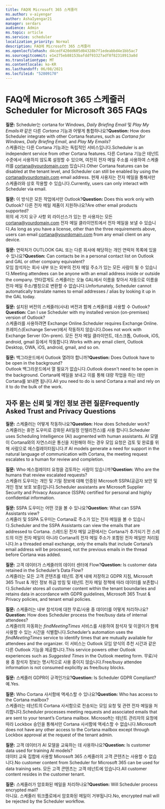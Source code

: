 ```yaml
---
title: FAQ에 Microsoft 365 스케줄러
ms.author: v-aiyengar
author: AshaIyengar21
manager: serdars
audience: Admin
ms.topic: article
ms.service: scheduler
localization_priority: Normal
description: FAQ에 Microsoft 365 스케줄러
ms.openlocfilehash: d4cedf420dd605d04328b7f1edeabbd4e1bb5ac7
ms.sourcegitcommit: e1e275eb88153bafddf93327adf8f82318913a8d
ms.translationtype: MT
ms.contentlocale: ko-KR
ms.lasthandoff: 06/08/2021
ms.locfileid: "52809170"
---
```

# <a name="scheduler-for-microsoft-365-faqs"></a><span data-ttu-id="d0d6e-103">FAQ에 Microsoft 365 스케줄러</span><span class="sxs-lookup"><span data-stu-id="d0d6e-103">Scheduler for Microsoft 365 FAQs</span></span>

<span data-ttu-id="d0d6e-104">**질문:** Scheduler는 cortana for Windows, *Daily Briefing Email* 및 *Play My Emails와* 같은 다른 *Cortana* 기능과 어떻게 통합하나요?</span><span class="sxs-lookup"><span data-stu-id="d0d6e-104">**Question:** How does Scheduler integrate with other Cortana features, such as *Cortana for Windows*, *Daily Briefing Email*, and *Play My Emails*?</span></span></br>
<span data-ttu-id="d0d6e-105">스케줄러는 다른 Cortana 기능과는 독립적인 서비스입니다.</span><span class="sxs-lookup"><span data-stu-id="d0d6e-105">Scheduler is an independent service from other Cortana features.</span></span> <span data-ttu-id="d0d6e-106">다른 Cortana 기능은 테넌트 수준에서 사용하지 않도록 설정할 수 있으며, 여전히 전자 메일 주소를 사용하여 스케줄러를 cortana@yourdomain.com 있습니다.</span><span class="sxs-lookup"><span data-stu-id="d0d6e-106">Other Cortana features can be disabled at the tenant level, and Scheduler can still be enabled by using the cortana@yourdomain.com email address.</span></span> <span data-ttu-id="d0d6e-107">현재 사용자는 전자 메일을 통해서만 스케줄러와 상호 작용할 수 있습니다.</span><span class="sxs-lookup"><span data-stu-id="d0d6e-107">Currently, users can only interact with Scheduler via email.</span></span>

<span data-ttu-id="d0d6e-108">**질문:** 이 방식은 모든 작업에서만 Outlook?</span><span class="sxs-lookup"><span data-stu-id="d0d6e-108">**Question:** Does this work only with Outlook?</span></span> <span data-ttu-id="d0d6e-109">다른 전자 메일 제품이 지원하나요?</span><span class="sxs-lookup"><span data-stu-id="d0d6e-109">Are other email products supported?</span></span></br>
<span data-ttu-id="d0d6e-110">위의 세 가지 요구 사항 외 라이선스가 있는 한 사용자는 모든 cortana@yourdomain.com 전자 메일 클라이언트에서 전자 메일을 보낼 수 있습니다.</span><span class="sxs-lookup"><span data-stu-id="d0d6e-110">As long as you have a license, other than the three requirements above, users can email cortana@yourdomain.com from any email client on any device.</span></span>

<span data-ttu-id="d0d6e-111">**질문:** 연락처가 OUTLOOK GAL 또는 다른 회사에 해당하는 개인 연락처 목록에 있을 수 있나요?</span><span class="sxs-lookup"><span data-stu-id="d0d6e-111">**Question:** Can contacts be in a personal contact list on Outlook and GAL or other company equivalent?</span></span></br>
<span data-ttu-id="d0d6e-112">모임 참석자는 회사 내부 또는 외부의 전자 메일 주소가 있는 모든 사람이 될 수 있습니다.</span><span class="sxs-lookup"><span data-stu-id="d0d6e-112">Meeting attendees can be anyone with an email address inside or outside the company.</span></span> <span data-ttu-id="d0d6e-113">안타깝게도 스케줄러는 오늘 GAL에서 이름을 찾아서 자동으로 이름을 전자 메일 주소/별칭으로 변환할 수 없습니다.</span><span class="sxs-lookup"><span data-stu-id="d0d6e-113">Unfortunately, Scheduler cannot automatically translate names to email addresses / alias by looking it up in the GAL today.</span></span>

<span data-ttu-id="d0d6e-114">**질문:** 설치된 버전의 스케줄러(사내) 버전과 함께 스케줄러를 사용할 수 Outlook?</span><span class="sxs-lookup"><span data-stu-id="d0d6e-114">**Question:** Can I use Scheduler with my installed version (on-premises) version of Outlook?</span></span></br>
<span data-ttu-id="d0d6e-115">스케줄러를 사용하려면 Exchange Online.</span><span class="sxs-lookup"><span data-stu-id="d0d6e-115">Scheduler requires Exchange Online.</span></span> <span data-ttu-id="d0d6e-116">프레미스(Exchange Server)에서 작동하지 않습니다.</span><span class="sxs-lookup"><span data-stu-id="d0d6e-116">Does not work with Exchange Server (On-prem).</span></span> <span data-ttu-id="d0d6e-117">모든 전자 메일 클라이언트, 데스크톱, Outlook, iOS, android, gmail 등에서 작동합니다.</span><span class="sxs-lookup"><span data-stu-id="d0d6e-117">Works with any email client, Outlook Desktop, OWA, iOS, android, gmail, and so on.</span></span>

<span data-ttu-id="d0d6e-118">**질문:** 백그라운드에서 Outlook 열려야 합니까?</span><span class="sxs-lookup"><span data-stu-id="d0d6e-118">**Question:** Does Outlook have to be open in the background?</span></span></br>
<span data-ttu-id="d0d6e-119">Outlook 백그라운드에서 열 필요가 없습니다.</span><span class="sxs-lookup"><span data-stu-id="d0d6e-119">Outlook doesn't need to be open in the background.</span></span> <span data-ttu-id="d0d6e-120">Cortana에 메일을 보내고 이를 통해 대량 작업을 하는 데만 Cortana를 보내면 됩니다.</span><span class="sxs-lookup"><span data-stu-id="d0d6e-120">All you need to do is send Cortana a mail and rely on it to do the bulk of the work.</span></span>

## <a name="frequently-asked-trust-and-privacy-questions"></a><span data-ttu-id="d0d6e-121">자주 묻는 신뢰 및 개인 정보 관련 질문</span><span class="sxs-lookup"><span data-stu-id="d0d6e-121">Frequently Asked Trust and Privacy Questions</span></span>

<span data-ttu-id="d0d6e-122">**질문:** 스케줄러는 어떻게 작동하나요?</span><span class="sxs-lookup"><span data-stu-id="d0d6e-122">**Question:** How does Scheduler work?</span></span></br>
<span data-ttu-id="d0d6e-123">스케줄러는 휴먼 도우미로 강화된 AI(일정 인텔리전스)를 사용 합니다.</span><span class="sxs-lookup"><span data-stu-id="d0d6e-123">Scheduler uses Scheduling Intelligence (AI) augmented with human assistants.</span></span> <span data-ttu-id="d0d6e-124">AI 모델이 Cortana와의 자연스러운 통신을 지원해야 하는 경우 모임 요청은 검토 및 완료를 위해 사람으로 에스컬레이터됩니다.</span><span class="sxs-lookup"><span data-stu-id="d0d6e-124">If AI models generate a need for support in the natural language of communication with Cortana, the meeting request escalates to a human for review and completion.</span></span>

<span data-ttu-id="d0d6e-125">**질문:** Who 에스컬레이터 요청을 검토하는 사람이 있습니까?</span><span class="sxs-lookup"><span data-stu-id="d0d6e-125">**Question:** Who are the humans that review escalated requests?</span></span> </br>
<span data-ttu-id="d0d6e-126">스케줄러 도우미는 개인 및 기밀 정보에 대해 인증된 Microsoft SSPA(공급자 보안 및 개인 정보 보호 보증)입니다.</span><span class="sxs-lookup"><span data-stu-id="d0d6e-126">Scheduler assistants are Microsoft Supplier Security and Privacy Assurance (SSPA) certified for personal and highly confidential information.</span></span> 

<span data-ttu-id="d0d6e-127">**질문:** SSPA 도우미는 어떤 것을 볼 수 있나요?</span><span class="sxs-lookup"><span data-stu-id="d0d6e-127">**Question:** What can SSPA Assistants view?</span></span></br>
<span data-ttu-id="d0d6e-128">스케줄러 및 SSPA 도우미는 Cortana로 주소가 있는 전자 메일을 볼 수 있습니다.</span><span class="sxs-lookup"><span data-stu-id="d0d6e-128">Scheduler and the SSPA Assistants can view  the emails that are addressed to Cortana.</span></span> <span data-ttu-id="d0d6e-129">스레드된 전자 메일 교환에서는 Cortana가 추가되기 전 스레드의 이전 전자 메일이 아니라 Cortana의 전자 메일 주소가 포함된 전자 메일만 처리됩니다.</span><span class="sxs-lookup"><span data-stu-id="d0d6e-129">In a threaded email exchange, only the emails that include Cortana’s email address will be processed, not the previous emails in the thread before Cortana was added.</span></span>   

<span data-ttu-id="d0d6e-130">**질문:** 고객 데이터가 스케줄러의 데이터 센터에 Flow?</span><span class="sxs-lookup"><span data-stu-id="d0d6e-130">**Question:** Is customer data retained in the Scheduler’s Data Flow?</span></span> </br>
<span data-ttu-id="d0d6e-131">스케줄러는 모든 고객 콘텐츠를 테넌트 경계 내에 저장하고 GDPR 지침, Microsoft 365 Trust & 개인 정보 취급 방침 및 테넌트 전자 메일 정책에 따라 데이터를 보존합니다.</span><span class="sxs-lookup"><span data-stu-id="d0d6e-131">Scheduler stores all customer content within the tenant boundaries and retains data in accordance with GDPR guidelines, Microsoft 365 Trust & Privacy policies, and tenant email policies.</span></span>

<span data-ttu-id="d0d6e-132">**질문:** 스케줄러는 내부 참석자에 대한 무료/사용 중 데이터를 어떻게 처리하나요?</span><span class="sxs-lookup"><span data-stu-id="d0d6e-132">**Question:** How does Scheduler process the free/busy data of internal attendees?</span></span> </br>
<span data-ttu-id="d0d6e-133">스케줄러의 자동화는 *findMeetingTimes* 서비스를 사용하여 참석자 및 이끌이가 함께 사용할 수 있는 시간을 식별합니다.</span><span class="sxs-lookup"><span data-stu-id="d0d6e-133">Scheduler’s automation uses the *findMeetingTimes* service to identify times that are mutually available for attendees and the organizer.</span></span> <span data-ttu-id="d0d6e-134">이 서비스는 Outlook 모임 양식의  추천 시간과 같은 다른 Outlook 기능을 제공합니다.</span><span class="sxs-lookup"><span data-stu-id="d0d6e-134">This service powers other Outlook experiences such as *Suggested Times* in the Outlook meeting form.</span></span> <span data-ttu-id="d0d6e-135">무료/사용 중 참석자 정보는 명시적으로 사용 중이지 않습니다.</span><span class="sxs-lookup"><span data-stu-id="d0d6e-135">Free/busy attendee information is not consumed explicitly as free/busy blocks.</span></span> 

<span data-ttu-id="d0d6e-136">**질문:** 스케줄러 GDPR이 규격인가요?</span><span class="sxs-lookup"><span data-stu-id="d0d6e-136">**Question:** Is Scheduler GDPR Compliant?</span></span> </br>
<span data-ttu-id="d0d6e-137">예.</span><span class="sxs-lookup"><span data-stu-id="d0d6e-137">Yes.</span></span>

<span data-ttu-id="d0d6e-138">**질문:** Who Cortana 사서함에 액세스할 수 있나요?</span><span class="sxs-lookup"><span data-stu-id="d0d6e-138">**Question:** Who has access to the Cortana mailbox?</span></span> </br>
<span data-ttu-id="d0d6e-139">스케줄러는 테넌트의 Cortana 사서함으로 전송되는 모임 요청 및 관련 전자 메일을 처리합니다.</span><span class="sxs-lookup"><span data-stu-id="d0d6e-139">Scheduler processes meeting requests and associated emails that are sent to your tenant’s Cortana mailbox.</span></span> <span data-ttu-id="d0d6e-140">Microsoft는 테넌트 관리자의 요청에 따라 Lockbox 승인을 통해서만 Cortana 사서함에 액세스할 수 없습니다.</span><span class="sxs-lookup"><span data-stu-id="d0d6e-140">Microsoft does not have any other access to the Cortana mailbox except through Lockbox approval at the request of the tenant admin.</span></span>  

<span data-ttu-id="d0d6e-141">**질문:** 고객 데이터가 AI 모델을 교육하는 데 사용하나요?</span><span class="sxs-lookup"><span data-stu-id="d0d6e-141">**Question:** Is customer data used for training AI models?</span></span></br>
<span data-ttu-id="d0d6e-142">데이터 교육 집합에 사용할 Microsoft 365 스케줄러의 고객 콘텐츠는 사용할 수 없습니다.</span><span class="sxs-lookup"><span data-stu-id="d0d6e-142">No customer content from Scheduler for Microsoft 365 can be used for data training sets.</span></span> <span data-ttu-id="d0d6e-143">모든 고객 콘텐츠는 고객 테넌트에 있습니다.</span><span class="sxs-lookup"><span data-stu-id="d0d6e-143">All customer content resides in the customer tenant.</span></span>  

<span data-ttu-id="d0d6e-144">**질문:** 스케줄러가 암호화된 메일을 처리하나요?</span><span class="sxs-lookup"><span data-stu-id="d0d6e-144">**Question:** Will Scheduler process encrypted mail?</span></span></br>
<span data-ttu-id="d0d6e-145">아니요. 스케줄러 워크플로에서 암호화된 메일이 거부됩니다.</span><span class="sxs-lookup"><span data-stu-id="d0d6e-145">No, encrypted mail will be rejected by the Scheduler workflow.</span></span> 




